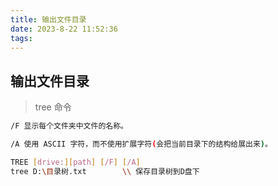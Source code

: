 ```yaml
---
title: 输出文件目录
date: 2023-8-22 11:52:36
tags:
---
```


## 输出文件目录     

> tree 命令

```sh
/F 显示每个文件夹中文件的名称。

/A 使用 ASCII 字符，而不使用扩展字符(会把当前目录下的结构给展出来)。

TREE [drive:][path] [/F] [/A]
tree D:\目录树.txt        \\ 保存目录树到D盘下  
```